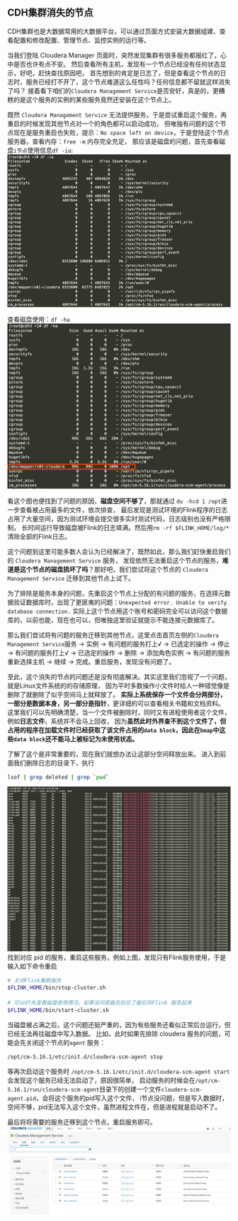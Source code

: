 CDH集群消失的节点
----

CDH集群也是大数据常用的大数据平台，可以通过页面方式安装大数据组建、查看配置和修改配置、管理节点、监控实例的运行等。

当我们登陆 Cloudera Manager 页面时，突然发现集群有很多服务都报红了，心中是否也许有点不安。
然后查看所有主机，发现有一个节点已经没有任何状态显示，好吧，赶快查找原因吧，
首先想到的肯定是日志了，但是查看这个节点的日志时，服务已经打不开了，这个节点难道这么任性吗？任何信息都不留就这样消失了吗？
接着看下咱们的`Cloudera Management Service`是否安好，真是的，更糟糕的是这个服务的实例的某些服务竟然还安装在这个节点上。

既然 `Cloudera Management Service` 无法提供服务，于是尝试重启这个服务，再重启的时候发现其他节点对一个的角色都可以启动成功，
但唯独有问题的这个节点现在是服务重启也失败，提示：`No space left on device`，于是登陆这个节点服务器，查看内存：`free -m` 内存完全充足，
那应该是磁盘的问题，首先查看磁盘`i节点`使用信息`df -ia`:
![node-df-ia](image/node-df-ia.png)

查看磁盘使用：`df -ha`
![node-df-ha](image/node-df-ha.png)

看这个图也便找到了问题的原因，**磁盘空间不够了**，那就通过  `du -hcd 1 /opt`进一步查看被占用最多的文件，依次排查，
最后发现是测试环境的Flink程序的日志占用了大量空间，因为测试环境会提交很多实时测试代码，日志级别也没有严格限制，
长时间运行导致磁盘被Flink的日志填满。然后用`rm -rf $FLINK_HOME/log/*` 清除全部的Flink日志。

这个问题到这里可能多数人会认为已经解决了，既然如此，那么我们赶快重启我们的 `Cloudera Management Service` 服务，
发现依然无法重启这个节点的服务，**难道是这个节点的磁盘损坏了吗**？那好吧，我们尝试将这个节点的 `Cloudera Management Service` 迁移到其他节点上试下。

为了排除是服务本身的问题，先重启这个节点上分配的有问题的服务，在选择元数据验证数据库时，出现了更匪夷的问题：`Unexpected error. Unable to verify database connection.`
实际上这个节点用这个账号和密码完全可以访问这个数据库的，以前也能，现在也可以，但唯独这里验证就提示不能连接元数据库了。

那么我们尝试将有问题的服务迁移到其他节点，这里点击首页左侧的`Cloudera Management Service`服务 -> 实例 -> 有问题的服务打上√ ->  已选定的操作 ->  停止 -> 
有问题的服务打上√ ->  已选定的操作 ->  删除 -> 添加角色实例 ->  有问题的服务重新选择主机 -> 继续  -> 完成。重启服务，发现没有问题了。

至此，这个消失的节点的问题还是没有彻底解决。其实这里我们忽视了一个问题，就是Linux文件系统的的存储原理，
因为平时多数操作小文件时给人一种错觉像是删除了就删除了似乎空间马上就释放了。
**实际上系统保存一个文件会分两部分，一部分是数据本身，另一部分是指针**，更详细的可以查看相关书籍和文档资料。
这里我们可以先明确清楚，当一个文件被删除时，同时又有进程使用者这个文件，例如**日志文件**，系统并不会马上回收，
因为**虽然此时外界查不到这个文件了，但占用的程序在加载文件时已经获取了该文件占用的`data block`，因此在`bmap`中这些`data block`还不能马上被标记为未使用状态。**

了解了这个是非常重要的，现在我们就想办法让这部分空间释放出来。
进入到前面我们删除日志的目录下，执行
```bash
lsof | grep deleted | grep `pwd`
```
![node-lsof-deleted](image/node-lsof-deleted.png)
找到对应 pid 的服务，重启这些服务，例如上图，发现只有Flink服务使用，于是输入如下命令重启
```bash
# 关闭Flink集群服务
$FLINK_HOME/bin/stop-cluster.sh

# 可以df先查看磁盘使用情况。如果没问题最后别忘了最后将Flink 服务起来
$FLINK_HOME/bin/start-cluster.sh
```

当磁盘被占满之后，这个问题还挺严重的，因为有些服务还看似正常后台运行，但已经无法再往磁盘中写入数据。
比如，此时如果先排除 cloudera 服务的问题，可能会先关闭这个节点的`agent` 服务：
```bash
/opt/cm-5.16.1/etc/init.d/cloudera-scm-agent stop
```
等再次启动这个服务时 `/opt/cm-5.16.1/etc/init.d/cloudera-scm-agent start` 会发现这个服务已经无法启动了，原因很简单，
启动服务的时候会在`/opt/cm-5.16.1/run/cloudera-scm-agent`目录下的创建一个文件`cloudera-scm-agent.pid`，会将这个服务的pid写入这个文件，
i节点没问题，但是写入数据时，空间不够，pid无法写入这个文件，虽然进程文件在，但是进程就是启动不了。


最后将将需要的服务迁移到这个节点，重启服务即可。
![node-cloudera-manager-server](image/node-cloudera-manager-server.png)











































